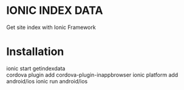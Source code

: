 # IONIC INDEX DATA

Get site index with Ionic Framework

# Installation

  ionic start getindexdata    
  cordova plugin add cordova-plugin-inappbrowser
  ionic platform add android/ios 
  ionic run android/ios
    
